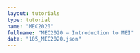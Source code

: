 ```yaml
---
layout: tutorials
type: tutorial
name: "MEC2020"
fullname: "MEC2020 – Introduction to MEI"
data: "105_MEC2020.json"
---
```

